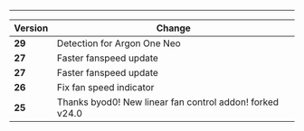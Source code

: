 ---

| Version | Change                                                   |
| ------- | -------------------------------------------------------- |
| **29**  | Detection for Argon One Neo                              |
| **27**  | Faster fanspeed update                                   |
| **27**  | Faster fanspeed update                                   |
| **26**  | Fix fan speed indicator                                  |
| **25**  | Thanks byod0! New linear fan control addon! forked v24.0 |
